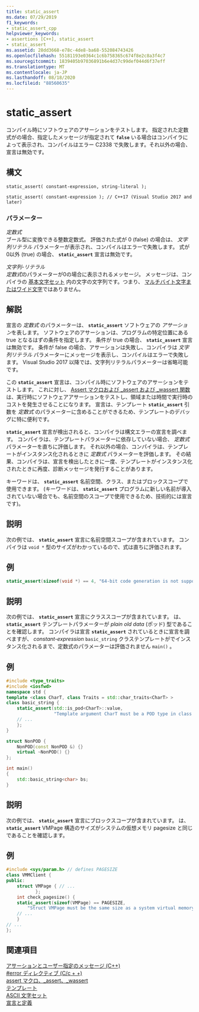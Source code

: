 ```yaml
---
title: static_assert
ms.date: 07/29/2019
f1_keywords:
- static_assert_cpp
helpviewer_keywords:
- assertions [C++], static_assert
- static_assert
ms.assetid: 28dd3668-e78c-4de8-ba68-552084743426
ms.openlocfilehash: 55181193e0364c1c6b758365c674f8e2c8a3f4c7
ms.sourcegitcommit: 1839405b97036891b6e4d37c99def044d6f37eff
ms.translationtype: MT
ms.contentlocale: ja-JP
ms.lasthandoff: 08/18/2020
ms.locfileid: "88560635"
---
```

# <a name="static_assert"></a>static_assert

コンパイル時にソフトウェアのアサーションをテストします。 指定された定数式がの場合、指定したメッセージが指定されて **`false`** いる場合はコンパイラによって表示され、コンパイルはエラー C2338 で失敗します。それ以外の場合、宣言は無効です。

## <a name="syntax"></a>構文

```
static_assert( constant-expression, string-literal );

static_assert( constant-expression ); // C++17 (Visual Studio 2017 and later)
```

### <a name="parameters"></a>パラメーター

*定数式*\
ブール型に変換できる整数定数式。 評価された式が 0 (false) の場合は、 *文字列リテラル* パラメーターが表示され、コンパイルはエラーで失敗します。 式が0以外 (true) の場合、 **`static_assert`** 宣言は無効です。

*文字列-リテラル*\
*定数式*のパラメーターが0の場合に表示されるメッセージ。 メッセージは、コンパイラの [基本文字セット](../c-language/ascii-character-set.md) 内の文字の文字列です。つまり、 [マルチバイト文字またはワイド文字](../c-language/multibyte-and-wide-characters.md)ではありません。

## <a name="remarks"></a>解説

宣言の *定数式* のパラメーターは、 **`static_assert`** ソフトウェアの *アサーション*を表します。 ソフトウェアのアサーションは、プログラムの特定位置にある true となるはずの条件を指定します。 条件が true の場合、 **`static_assert`** 宣言は無効です。 条件が false の場合、アサーションは失敗し、コンパイラは *文字列リテラル* パラメーターにメッセージを表示し、コンパイルはエラーで失敗します。 Visual Studio 2017 以降では、文字列リテラルパラメーターは省略可能です。

この **`static_assert`** 宣言は、コンパイル時にソフトウェアのアサーションをテストします。 これに対し、 [Assert マクロおよび _assert および _wassert 関数](../c-runtime-library/reference/assert-macro-assert-wassert.md) は、実行時にソフトウェアアサーションをテストし、領域または時間で実行時のコストを発生させることになります。 宣言は、テンプレート **`static_assert`** 引数を *定数式* のパラメーターに含めることができるため、テンプレートのデバッグに特に便利です。

**`static_assert`** 宣言が検出されると、コンパイラは構文エラーの宣言を調べます。 コンパイラは、テンプレートパラメーターに依存していない場合、 *定数式* パラメーターを直ちに評価します。 それ以外の場合、コンパイラは、テンプレートがインスタンス化されるときに *定数式* パラメーターを評価します。 その結果、コンパイラは、宣言を検出したときに一度、テンプレートがインスタンス化されたときに再度、診断メッセージを発行することがあります。

キーワードは、 **`static_assert`** 名前空間、クラス、またはブロックスコープで使用できます。 (キーワードは、 **`static_assert`** プログラムに新しい名前が導入されていない場合でも、名前空間のスコープで使用できるため、技術的には宣言です)。

## <a name="description"></a>説明

次の例では、 **`static_assert`** 宣言に名前空間スコープが含まれています。 コンパイラは `void *` 型のサイズがわかっているので、式は直ちに評価されます。

## <a name="example"></a>例

```cpp
static_assert(sizeof(void *) == 4, "64-bit code generation is not supported.");
```

## <a name="description"></a>説明

次の例では、 **`static_assert`** 宣言にクラススコープが含まれています。 は、 **`static_assert`** テンプレートパラメーターが *plain old data* (ポッド) 型であることを確認します。 コンパイラは宣言 **`static_assert`** されているときに宣言を調べますが、 *constant-expression* `basic_string` クラステンプレートがでインスタンス化されるまで、定数式のパラメーターは評価されません `main()` 。

## <a name="example"></a>例

```cpp
#include <type_traits>
#include <iosfwd>
namespace std {
template <class CharT, class Traits = std::char_traits<CharT> >
class basic_string {
    static_assert(std::is_pod<CharT>::value,
                  "Template argument CharT must be a POD type in class template basic_string");
    // ...
    };
}

struct NonPOD {
    NonPOD(const NonPOD &) {}
    virtual ~NonPOD() {}
};

int main()
{
    std::basic_string<char> bs;
}
```

## <a name="description"></a>説明

次の例では、 **`static_assert`** 宣言にブロックスコープが含まれています。 は、 **`static_assert`** VMPage 構造のサイズがシステムの仮想メモリ pagesize と同じであることを確認します。

## <a name="example"></a>例

```cpp
#include <sys/param.h> // defines PAGESIZE
class VMMClient {
public:
    struct VMPage { // ...
           };
    int check_pagesize() {
    static_assert(sizeof(VMPage) == PAGESIZE,
        "Struct VMPage must be the same size as a system virtual memory page.");
    // ...
    }
// ...
};
```

## <a name="see-also"></a>関連項目

[アサーションとユーザー指定のメッセージ (C++)](../cpp/assertion-and-user-supplied-messages-cpp.md)<br/>
[#error ディレクティブ (C/c + +)](../preprocessor/hash-error-directive-c-cpp.md)<br/>
[assert マクロ、_assert、_wassert](../c-runtime-library/reference/assert-macro-assert-wassert.md)<br/>
[テンプレート](../cpp/templates-cpp.md)<br/>
[ASCII 文字セット](../c-language/ascii-character-set.md)<br/>
[宣言と定義](declarations-and-definitions-cpp.md)
